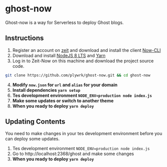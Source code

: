 # ghost-now
Ghost-now is a way for Serverless to deploy Ghost blogs.
## Instructions
1. Register an account on [zeit](https://zeit.co/dashboard) and download and install the client [Now-CLI](https://zeit.co/download) 
2. Download and install [NodeJS 8 LTS](https://nodejs.org/download/) and [Yarn](https://yarnpkg.com/docs/install/)
3. Log in to Zeit-Now on this machine and download the project source code.
```bash
git clone https://github.com/plywrk/ghost-now.git && cd ghost-now
```
4. **Modify `now.json` for `url` and `alias` for your domain**
5. **Install dependencies `yarn setup`**
6. **Tes development environment `NODE_ENV=production node index.js`**
7. **Make some updates or switch to another theme**
8. **When you ready to deploy `yarn deploy`**

## Updating Contents
You need to make changes in your tes development environment before you can deploy some updates.
1. Tes development environment `NODE_ENV=production node index.js`
2. Go to http://localhost:2368/ghost and make some changes
3. **When you ready to deploy `yarn deploy`**
